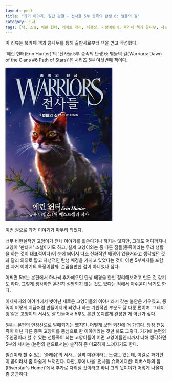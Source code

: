 ```yaml
---
layout: post
title: "과거 이야기, 일단 완결 - 전사들 5부 종족의 탄생 6: 별들의 길"
category: 도서
tags: [책, 소설, 에린 헌터, 케이트 캐리, 서현정, 가람어린이, 북카페 책과 콩나무, 서평]
---
```


<div class="ftc-ad-notice">
이 리뷰는 북카페 책과 콩나무를 통해 출판사로부터 책을 받고 작성했다.
</div>



'에린 헌터(Erin Hunter)'의
'전사들 5부 종족의 탄생 6: 별들의 길(Warriors: Dawn of the Clans #6 Path of Stars)'은
시리즈 5부 여섯번째 책이다.

![표지](/images/book/warriors-5-dawn-of-the-clans-6-path-of-stars-2015-book.jpg)

이번 권으로 과거 이야기가 마무리 되었다.

너무 비현실적인 고양이가 전체 이야기를 휩쓴다거나 하지는 않지만,
그래도 어디까지나 고양이 '판타지' 소설이기도 하고,
실제 고양이와는 좀 다른 점들(종족이라는 무리 생활을 하는 것이 대표적이다)이 눈에 띄어서
다소 신화적인 배경이 있을거라고 생각했던 것과 달리
의외로 짧고 자생적인 탄생 배경을 가지고 있었다는 것이
이번 5부까지를 포함한 과거 이야기의 특징이랄까, 손꼽을만한 점이 아니었나 싶다.

어쩌면 5부는 본편에서 하나씩 추가해오던 탄생 배경을 한번 정리해보려고 만든 것 같기도 하다.
그렇게 생각하면 온전히 설명되지 않는 것도 있다는 점에서 아쉬움이 남기도 한다.

이제까지의 이야기에서 벗어난 새로운 고양이들의 이야기라서 갖는 불안은 기우였고,
종족이 어떻게 지금처럼 만들어지게 되었나 하는 기원적인 부분도 잘 다룬 편이며
'그레이윙'같은 고양이의 서사도 잘 만들어서
5부도 본편 못지않게 완성한 게 아닌가 싶다.

5부는 본편의 연장선으로 발매되기는 했지만, 어떻게 보면 외전에 더 가깝다.
당장 천둥족이 아닌 다른 종족 고양이를 중심으로 한 이야기라는 것만 봐도 그렇다.
거기에 본편의 주인공이라 할 수 있는 천둥족이 되는 고양이들이 어떤 고양이들인지까지 더해 생각하면
5부의 서사는 (본편의 팬으로서는) 솔직히 좀 미묘하게 느껴지기도 한다.

빌런이라 할 수 있는 '슬래쉬'의 서사는 살짝 미완이라는 느낌도 있는데,
이걸로 과거편이 끝이라서 좀 아쉽게 느껴진다.
다만, 후에 나올 '전사들 슈퍼에디션: 리버스타의 집(Riverstar's Home)'에서 추가로 다뤄질 것이라고 하니
그의 뒷이야가 어떻게 나올지 좀 궁금하다.
